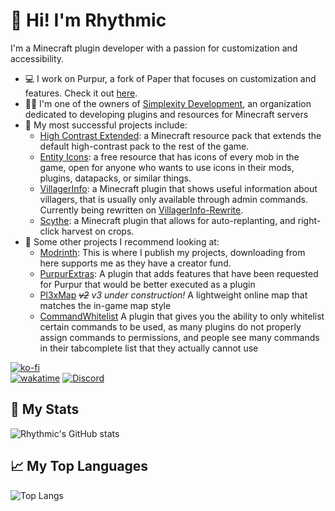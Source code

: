 # 🎵 Hi! I'm Rhythmic

I'm a Minecraft plugin developer with a passion for customization and accessibility. 

- 💻 I work on Purpur, a fork of Paper that focuses on customization and features. Check it out [here](https://github.com/PurpurMC/Purpur).
- 👨‍💻 I'm one of the owners of [Simplexity Development](https://github.com/Simplexity-Development), an organization dedicated to developing plugins and resources for Minecraft servers
- 🎨 My most successful projects include:
    - [High Contrast Extended](https://github.com/Simplexity-Development/High_Contrast_Extended): a Minecraft resource pack that extends the default high-contrast pack to the rest of the game.
    - [Entity Icons](https://github.com/Simplexity-Development/Entity-Icons): a free resource that has icons of every mob in the game, open for anyone who wants to use icons in their mods, plugins, datapacks, or similar things.
    - [VillagerInfo](https://github.com/Simplexity-Development/VillagerInfo): a Minecraft plugin that shows useful information about villagers, that is usually only available through admin commands. Currently being rewritten on [VillagerInfo-Rewrite](https://github.com/Simplexity-Development/VillagerInfo-Rewrite).
    - [Scythe](https://github.com/Simplexity-Development/Scythe): a Minecraft plugin that allows for auto-replanting, and right-click harvest on crops.
- 📝 Some other projects I recommend looking at:
    - [Modrinth](https://modrinth.com/user/Rhythmic): This is where I publish my projects, downloading from here supports me as they have a creator fund.
    - [PurpurExtras](https://github.com/PurpurMC/PurpurExtras): A plugin that adds features that have been requested for Purpur that would be better executed as a plugin
    - [Pl3xMap](https://github.com/BillyGalbreath/Pl3xMap) *~~v2~~ v3 under construction!* A lightweight online map that matches the in-game map style
    - [CommandWhitelist](https://github.com/YouHaveTrouble/CommandWhitelist) A plugin that gives you the ability to only whitelist certain commands to be used, as many plugins do not properly assign commands to permissions, and people see many commands in their tabcomplete list that they actually cannot use


[![ko-fi](https://ko-fi.com/img/githubbutton_sm.svg)](https://ko-fi.com/E1E8DZGDF)
<br>[![wakatime](https://wakatime.com/badge/user/bf4f6f62-0e88-4b6f-8363-aac43611fe08.svg?style=flat-square)](https://wakatime.com/@bf4f6f62-0e88-4b6f-8363-aac43611fe08)
[![Discord](https://img.shields.io/badge/Discord-join-7289DA?logo=discord&logoColor=7289DA&style=flat-square)](https://discord.gg/qe3YQrbegA)

## 🌟 My Stats
![Rhythmic's GitHub stats](https://github-readme-stats.vercel.app/api?username=rhythmicsys&show_icons=true&theme=react)

## 📈 My Top Languages
![Top Langs](https://github-readme-stats.vercel.app/api/top-langs/?username=rhythmicsys&layout=compact&theme=react&hide_progress=true)

